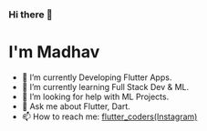 ### Hi there 👋
# I'm Madhav 
<!---
- 🤳 Checkout my portfolio [here](https://madhavtripathi05.github.io/portfolio)
-->
- 🔭 I’m currently Developing Flutter Apps.
- 🌱 I’m currently learning Full Stack Dev & ML.
- 🤔 I’m looking for help with ML Projects.
- 💬 Ask me about Flutter, Dart.
- 📫 How to reach me: [flutter_coders(Instagram)](https://instagram.com/flutter_coders)
<!---
, [portfolio](https://madhavtripathi05.github.io/portfolio)
- ⚡ Fun fact: Once you distract me, there's no way I'm getting back to work! 😶
-->


